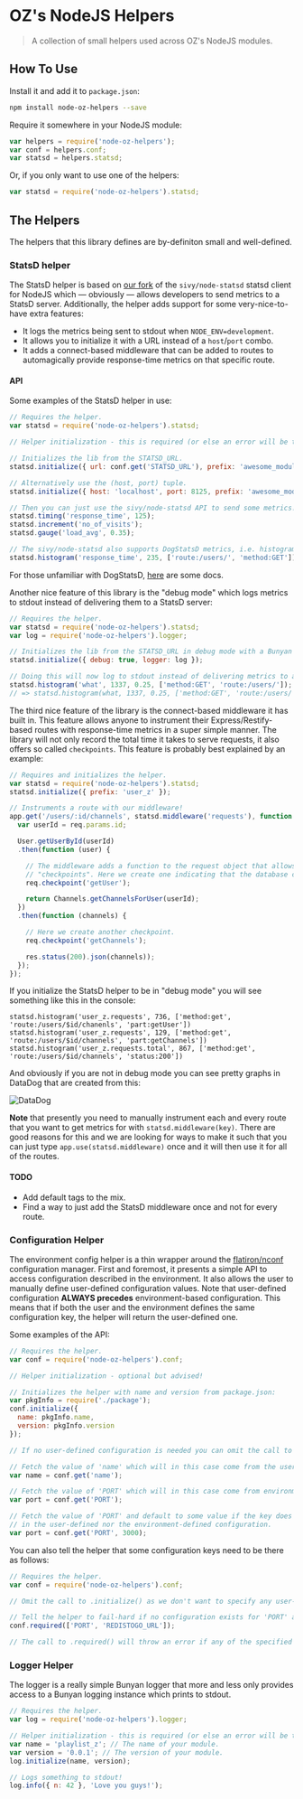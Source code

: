 # OZ's NodeJS Helpers
> A collection of small helpers used across OZ's NodeJS modules.

## How To Use

Install it and add it to `package.json`:

```bash
npm install node-oz-helpers --save
```

Require it somewhere in your NodeJS module:

```javascript
var helpers = require('node-oz-helpers');
var conf = helpers.conf;
var statsd = helpers.statsd;
```

Or, if you only want to use one of the helpers:

```javascript
var statsd = require('node-oz-helpers').statsd;
```

## The Helpers

The helpers that this library defines are by-definiton small and well-defined.

### StatsD helper

The StatsD helper is based on [our fork](https://github.com/krummi/node-statsd/commits/master) of the `sivy/node-statsd` statsd client for NodeJS which — obviously — allows developers to send metrics to a StatsD server. Additionally, the helper adds support for some very-nice-to-have extra features:

  * It logs the metrics being sent to stdout when `NODE_ENV=development`.
  * It allows you to initialize it with a URL instead of a `host`/`port` combo.
  * It adds a connect-based middleware that can be added to routes to automagically provide response-time metrics on that specific route.

#### API

Some examples of the StatsD helper in use:

```javascript
// Requires the helper.
var statsd = require('node-oz-helpers').statsd;

// Helper initialization - this is required (or else an error will be thrown)!

// Initializes the lib from the STATSD_URL.
statsd.initialize({ url: conf.get('STATSD_URL'), prefix: 'awesome_module_z' });

// Alternatively use the (host, port) tuple.
statsd.initialize({ host: 'localhost', port: 8125, prefix: 'awesome_module_z' });

// Then you can just use the sivy/node-statsd API to send some metrics!
statsd.timing('response_time', 125);
statsd.increment('no_of_visits');
statsd.gauge('load_avg', 0.35);

// The sivy/node-statsd also supports DogStatsD metrics, i.e. histograms and tags.
statsd.histogram('response_time', 235, ['route:/users/', 'method:GET']);
```

For those unfamiliar with DogStatsD, [here](http://docs.datadoghq.com/guides/dogstatsd/) are some docs.

Another nice feature of this library is the "debug mode" which logs metrics to stdout instead of delivering them to a StatsD server:

```javascript
// Requires the helper.
var statsd = require('node-oz-helpers').statsd;
var log = require('node-oz-helpers').logger;

// Initializes the lib from the STATSD_URL in debug mode with a Bunyan logger associated to it.
statsd.initialize({ debug: true, logger: log });

// Doing this will now log to stdout instead of delivering metrics to a StatsD server.
statsd.histogram('what', 1337, 0.25, ['method:GET', 'route:/users/']);
// => statsd.histogram(what, 1337, 0.25, ['method:GET', 'route:/users/'])
```

The third nice feature of the library is the connect-based middleware it has built in. This feature allows anyone to instrument their Express/Restify-based routes with response-time metrics in a super simple manner. The library will not only record the total time it takes to serve requests, it also offers so called `checkpoints`. This feature is probably best explained by an example:

```javascript
// Requires and initializes the helper.
var statsd = require('node-oz-helpers').statsd;
statsd.initialize({ prefix: 'user_z' });

// Instruments a route with our middleware!
app.get('/users/:id/channels', statsd.middleware('requests'), function (req, res) {
  var userId = req.params.id;

  User.getUserById(userId)
  .then(function (user) {

    // The middleware adds a function to the request object that allows us to create new
    // "checkpoints". Here we create one indicating that the database call is finished.
    req.checkpoint('getUser');

    return Channels.getChannelsForUser(userId);
  })
  .then(function (channels) {

    // Here we create another checkpoint.
    req.checkpoint('getChannels');

    res.status(200).json(channels));
  });
});
```

If you initialize the StatsD helper to be in "debug mode" you will see something like this in the console:

```
statsd.histogram('user_z.requests', 736, ['method:get', 'route:/users/$id/chanenls', 'part:getUser'])
statsd.histogram('user_z.requests', 129, ['method:get', 'route:/users/$id/channels', 'part:getChannels'])
statsd.histogram('user_z.requests.total', 867, ['method:get', 'route:/users/$id/channels', 'status:200'])
```

And obviously if you are not in debug mode you can see pretty graphs in DataDog that are created from this:

![DataDog](https://cloud.githubusercontent.com/assets/331083/5029925/5539dc3c-6b43-11e4-9ab3-6ca6a6064a80.png)

**Note** that presently you need to manually instrument each and every route that you want to get metrics for with `statsd.middleware(key)`. There are good reasons for this and we are looking for ways to make it such that you can just type `app.use(statsd.middleware)` once and it will then use it for all of the routes.

#### TODO

* Add default tags to the mix.
* Find a way to just add the StatsD middleware once and not for every route.

### Configuration Helper

The environment config helper is a thin wrapper around the [flatiron/nconf](https://github.com/flatiron/nconf) configuration manager. First and foremost, it presents a simple API to access configuration described in the environment. It also allows the user to manually define user-defined configuration values. Note that user-defined configuration **ALWAYS precedes** environment-based configuration. This means that if both the user and the environment defines the same configuration key, the helper will return the user-defined one.

Some examples of the API:

```javascript
// Requires the helper.
var conf = require('node-oz-helpers').conf;

// Helper initialization - optional but advised!

// Initializes the helper with name and version from package.json:
var pkgInfo = require('./package');
conf.initialize({
  name: pkgInfo.name,
  version: pkgInfo.version
});

// If no user-defined configuration is needed you can omit the call to .initialize()!

// Fetch the value of 'name' which will in this case come from the user-defined configuration.
var name = conf.get('name');

// Fetch the value of 'PORT' which will in this case come from environment-defined configuration.
var port = conf.get('PORT');

// Fetch the value of 'PORT' and default to some value if the key does neither exist
// in the user-defined nor the environment-defined configuration.
var port = conf.get('PORT', 3000);
```

You can also tell the helper that some configuration keys need to be there as follows:

```javascript
// Requires the helper.
var conf = require('node-oz-helpers').conf;

// Omit the call to .initialize() as we don't want to specify any user-defined configuration.

// Tell the helper to fail-hard if no configuration exists for 'PORT' and 'REDISTOGO_URL'.
conf.required(['PORT', 'REDISTOGO_URL']);

// The call to .required() will throw an error if any of the specified configuration keys do not exist.
```

### Logger Helper

The logger is a really simple Bunyan logger that more and less only provides access to a Bunyan logging instance which prints to stdout.

```javascript
// Requires the helper.
var log = require('node-oz-helpers').logger;

// Helper initialization - this is required (or else an error will be thrown)!
var name = 'playlist_z'; // The name of your module.
var version = '0.0.1'; // The version of your module.
log.initialize(name, version);

// Logs something to stdout!
log.info({ n: 42 }, 'Love you guys!');
```

